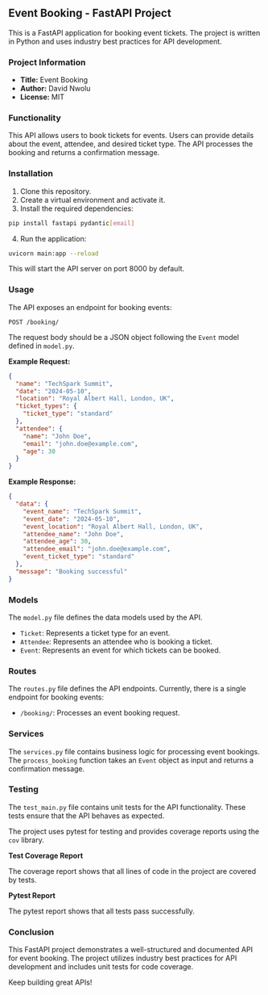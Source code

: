 ## Event Booking - FastAPI Project

This is a FastAPI application for booking event tickets. The project is written in Python and uses industry best practices for API development.

### Project Information

* **Title:** Event Booking
* **Author:** David Nwolu
* **License:** MIT

### Functionality

This API allows users to book tickets for events. Users can provide details about the event, attendee, and desired ticket type. The API processes the booking and returns a confirmation message.

### Installation

1. Clone this repository.
2. Create a virtual environment and activate it.
3. Install the required dependencies:

```bash
pip install fastapi pydantic[email]
```

4. Run the application:

```bash
uvicorn main:app --reload
```

This will start the API server on port 8000 by default.

### Usage

The API exposes an endpoint for booking events:

```
POST /booking/
```

The request body should be a JSON object following the `Event` model defined in `model.py`.

**Example Request:**

```json
{
  "name": "TechSpark Summit",
  "date": "2024-05-10",
  "location": "Royal Albert Hall, London, UK",
  "ticket_types": {
    "ticket_type": "standard"
  },
  "attendee": {
    "name": "John Doe",
    "email": "john.doe@example.com",
    "age": 30
  }
}
```

**Example Response:**

```json
{
  "data": {
    "event_name": "TechSpark Summit",
    "event_date": "2024-05-10",
    "event_location": "Royal Albert Hall, London, UK",
    "attendee_name": "John Doe",
    "attendee_age": 30,
    "attendee_email": "john.doe@example.com",
    "event_ticket_type": "standard"
  },
  "message": "Booking successful"
}
```

### Models

The `model.py` file defines the data models used by the API.

* `Ticket`: Represents a ticket type for an event.
* `Attendee`: Represents an attendee who is booking a ticket.
* `Event`: Represents an event for which tickets can be booked.

### Routes

The `routes.py` file defines the API endpoints. Currently, there is a single endpoint for booking events:

* `/booking/`:  Processes an event booking request.

### Services

The `services.py` file contains business logic for processing event bookings. The `process_booking` function takes an `Event` object as input and returns a confirmation message.

### Testing

The `test_main.py` file contains unit tests for the API functionality. These tests ensure that the API behaves as expected.

The project uses pytest for testing and provides coverage reports using the `cov` library. 

**Test Coverage Report**

The coverage report shows that all lines of code in the project are covered by tests.

**Pytest Report**

The pytest report shows that all tests pass successfully.

### Conclusion

This FastAPI project demonstrates a well-structured and documented API for event booking. The project utilizes industry best practices for API development and includes unit tests for code coverage.

Keep building great APIs! 